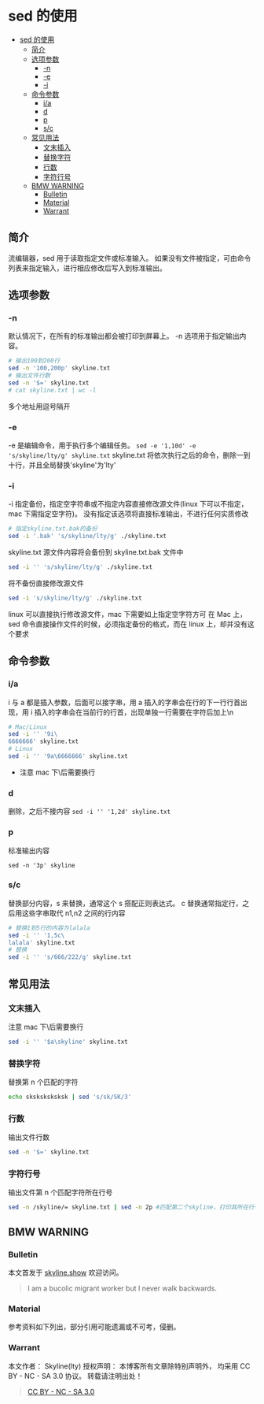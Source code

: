 # sed 的使用

<!-- @import "[TOC]" {cmd="toc" depthFrom=1 depthTo=6 orderedList=false} -->

<!-- code_chunk_output -->

- [sed 的使用](#sed-的使用)
  - [简介](#简介)
  - [选项参数](#选项参数)
    - [-n](#-n)
    - [-e](#-e)
    - [-i](#-i)
  - [命令参数](#命令参数)
    - [i/a](#ia)
    - [d](#d)
    - [p](#p)
    - [s/c](#sc)
  - [常见用法](#常见用法)
    - [文末插入](#文末插入)
    - [替换字符](#替换字符)
    - [行数](#行数)
    - [字符行号](#字符行号)
  - [BMW WARNING](#bmw-warning)
    - [Bulletin](#bulletin)
    - [Material](#material)
    - [Warrant](#warrant)

<!-- /code_chunk_output -->

## 简介

流编辑器，sed 用于读取指定文件或标准输入。
如果没有文件被指定，可由命令列表来指定输入，进行相应修改后写入到标准输出。

## 选项参数

### -n

默认情况下，在所有的标准输出都会被打印到屏幕上。 -n 选项用于指定输出内容。

```sh
# 输出100到200行
sed -n '100,200p' skyline.txt
# 输出文件行数
sed -n '$=' skyline.txt
# cat skyline.txt | wc -l
```

多个地址用逗号隔开

### -e

-e 是编辑命令，用于执行多个编辑任务。
`sed -e '1,10d' -e 's/skyline/lty/g' skyline.txt`
skyline.txt 将依次执行之后的命令，删除一到十行，并且全局替换'skyline'为'lty'

### -i

-i 指定备份，指定空字符串或不指定内容直接修改源文件(linux 下可以不指定，mac 下需指定空字符)。
没有指定该选项将直接标准输出，不进行任何实质修改

```sh
# 指定skyline.txt.bak的备份
sed -i '.bak' 's/skyline/lty/g' ./skyline.txt
```

skyline.txt 源文件内容将会备份到 skyline.txt.bak 文件中

```sh
sed -i '' 's/skyline/lty/g' ./skyline.txt
```

将不备份直接修改源文件

```sh
sed -i 's/skyline/lty/g' ./skyline.txt
```

linux 可以直接执行修改源文件，mac 下需要如上指定空字符方可
在 Mac 上，sed 命令直接操作文件的时候，必须指定备份的格式，而在 linux 上，却并没有这个要求

## 命令参数

### i/a

i 与 a 都是插入参数，后面可以接字串，用 a 插入的字串会在行的下一行行首出现，用 i 插入的字串会在当前行的行首，出现单独一行需要在字符后加上\n

```sh
# Mac/Linux
sed -i '' '9i\
6666666' skyline.txt
# Linux
sed -i '' '9a\6666666' skyline.txt
```

- 注意 mac 下\后需要换行

### d

删除，之后不接内容
`sed -i '' '1,2d' skyline.txt`

### p

标准输出内容

`sed -n '3p' skyline`

### s/c

替换部分内容，s 来替换，通常这个 s 搭配正则表达式。 c 替换通常指定行，之后用这些字串取代 n1,n2 之间的行内容

```sh
# 替换1到5行的内容为lalala
sed -i '' '1,5c\
lalala' skyline.txt
# 替换
sed -i '' 's/666/222/g' skyline.txt
```

## 常见用法

### 文末插入

注意 mac 下\后需要换行

```sh
sed -i '' '$a\skyline' skyline.txt
```

### 替换字符

替换第 n 个匹配的字符

```sh
echo sksksksksksk | sed 's/sk/SK/3'
```

### 行数

输出文件行数

```sh
sed -n '$=' skyline.txt
```

### 字符行号

输出文件第 n 个匹配字符所在行号

```sh
sed -n /skyline/= skyline.txt | sed -n 2p #匹配第二个skyline，打印其所在行号
```

## BMW WARNING

### Bulletin

本文首发于 [skyline.show](skyline.show) 欢迎访问。

> I am a bucolic migrant worker but I never walk backwards.

### Material

参考资料如下列出，部分引用可能遗漏或不可考，侵删。

>

### Warrant

本文作者： Skyline(lty)
授权声明： 本博客所有文章除特别声明外， 均采用 CC BY - NC - SA 3.0 协议。 转载请注明出处！

> [CC BY - NC - SA 3.0](https://creativecommons.org/licenses/by-nc-sa/3.0/deed.zh)
